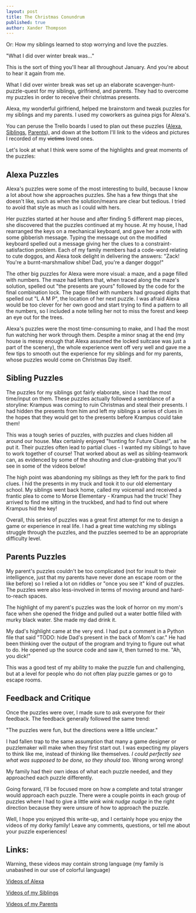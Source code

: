 ```yaml
---
layout: post
title: The Christmas Conundrum
published: true
author: Xander Thompson
---
```


Or: How my siblings learned to stop worrying and love the puzzles.

<!--more-->
<div class="message">
  "What I did over winter break was..."
</div>

This is the sort of thing you'll hear all throughout January. And you're about to hear it again from me.

What I did over winter break was set up an elaborate scavenger-hunt-puzzle-quest for my siblings, girlfriend, and parents. They had to overcome my puzzles in order to receive their christmas presents.

Alexa, my wonderful girlfriend, helped me brainstorm and tweak puzzles for my siblings and my parents. I used my coworkers as guinea pigs for Alexa's. 

You can peruse the Trello boards I used to plan out these puzzles (<a href="#">Alexa</a>, <a href="https://trello.com/b/f5ZvSXst/cc17-siblings">Siblings</a>, <a href="#">Parents</a>), and down at the bottom I'll link to the videos and pictures I recorded of my ~~victims~~ loved ones.

Let's look at what I think were some of the highlights and great moments of the puzzles:

## Alexa Puzzles

Alexa's puzzles were some of the most interesting to build, because I know a lot about how she approaches puzzles. She has a few things that she doesn't like, such as when the solution/means are clear but tedious. I tried to avoid that style as much as I could with hers. 

Her puzzles started at her house and after finding 5 different map pieces, she discovered that the puzzles continued at my house. At my house, I had rearranged the keys on a mechanical keyboard, and gave her a note with some gibberish message. Typing the message out on the modified keyboard spelled out a message giving her the clues to a constraint-satisfaction problem. Each of my family members had a code-word relating to cute doggos, and Alexa took delight in delivering the answers: "Zack! You're a burnt-marshmallow shibe! Dad, you're a danger doggo!"

The other big puzzles for Alexa were more visual: a maze, and a page filled with numbers. The maze had letters that, when traced along the maze's solution, spelled out "the presents are yours" followed by the code for the final combination lock. The page filled with numbers had grouped digits that spelled out "L A M P", the location of her next puzzle. I was afraid Alexa would be too clever for her own good and start trying to find a pattern to all the numbers, so I included a note telling her not to miss the forest and keep an eye out for the trees. 

Alexa's puzzles were the most time-consuming to make, and I had the most fun watching her work through them. Despite a minor snag at the end (my house is messy enough that Alexa assumed the locked suitcase was just a part of the scenery), the whole experience went off very well and gave me a few tips to smooth out the experience for my siblings and for my parents, whose puzzles would come on Christmas Day itself.


## Sibling Puzzles

The puzzles for my siblings got fairly elaborate, since I had the most time/input on them. These puzzles actually followed a semblance of a storyline: Krampus was coming to ruin Christmas and steal their presents. I had hidden the presents from him and left my siblings a series of clues in the hopes that they would get to the presents before Krampus could take them!

This was a tough series of puzzles, with puzzles and clues hidden all around our house. Max certainly enjoyed "hunting for Future Clues!", as he put it. Their puzzles often lead to partial clues - I wanted my siblings to have to work together of course! That worked about as well as sibling-teamwork can, as evidenced by some of the shouting and clue-grabbing that you'll see in some of the videos below!

The high point was abandoning my siblings as they left for the park to find clues. I hid the presents in my truck and took it to our old elementary school. My siblings went back home, called my voicemail and received a frantic plea to come to Morse Elementary - Krampus had the truck! They arrived to find me sitting in the truckbed, and had to find out where Krampus hid the key!

Overall, this series of puzzles was a great first attempt for me to design a game or experience in real life. I had a great time watching my siblings struggle through the puzzles, and the puzzles seemed to be an appropriate difficulty level. 


## Parents Puzzles

My parent's puzzles couldn't be too complicated (not for insult to their intelligence, just that my parents have never done an escape room or the like before) so I relied a lot on riddles or "once you see it" kind of puzzles. The puzzles were also less-involved in terms of moving around and hard-to-reach spaces.

The highlight of my parent's puzzles was the look of horror on my mom's face when she opened the fridge and pulled out a water bottle filled with murky black water. She made my dad drink it.

My dad's highlight came at the very end. I had put a comment in a Python file that said "TODO: hide Dad's present in the back of Mom's car." He had been thinking over the output of the program and trying to figure out what to do. He opened up the source code and saw it, then turned to me. "Ah, you dick!"

This was a good test of my ability to make the puzzle fun and challenging, but at a level for people who do not often play puzzle games or go to escape rooms.

## Feedback and Critique

Once the puzzles were over, I made sure to ask everyone for their feedback. The feedback generally followed the same trend:

<div class="message">
  "The puzzles were fun, but the directions were a little unclear."
</div>

I had fallen trap to the same assumption that many a game designer or puzzlemaker will make when they first start out. I was expecting my players to think like me, instead of thinking like themselves. _I could perfectly see what was supposed to be done, so they should too._ Wrong wrong wrong! 

My family had their own ideas of what each puzzle needed, and they approached each puzzle differently.

Going forward, I'll be focused more on how a complete and total stranger would approach each puzzle. There were a couple points in each group of puzzles where I had to give a little _wink wink nudge nudge_ in the right direction because they were unsure of how to approach the puzzle.

Well, I hope you enjoyed this write-up, and I certainly hope you enjoy the videos of my dorky family! Leave any comments, questions, or tell me about your puzzle experiences!


## Links:
Warning, these videos may contain strong language (my family is unabashed in our use of colorful language)

<a href="https://www.youtube.com/playlist?list=PLZQpCeENjEMQxG4kYuy0-FZIcePdraouf">Videos of Alexa</a>

<a href="https://www.youtube.com/playlist?list=PLZQpCeENjEMSe2bCXV0HcC_dFv244mtdq">Videos of my Siblings</a>

<a href="https://www.youtube.com/playlist?list=PLZQpCeENjEMTem0KM0ZU-8gR-CMatO-Zg">Videos of my Parents</a>
